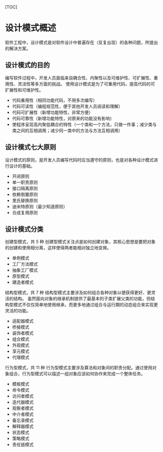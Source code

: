 [TOC]

# 设计模式概述

软件工程中，设计模式是对软件设计中普遍存在（反复出现）的各种问题，所提出的解决方案。

## 设计模式的目的

编写软件过程中，开发人员面临来自耦合性、内聚性以及可维护性、可扩展性、重用性、灵活性等多方面的挑战。
使用设计模式是为了可重用代码，提高代码的可扩展性和可维护性。

- 代码重用性（相同功能代码，不用多次编写）
- 代码可读性（编程规范性，便于其他开发人员阅读和理解）
- 代码可扩展性（新增功能特性，非常方便）
- 代码可靠性（新增功能特性，对原来的功能没有影响）
- 使程序呈现高内聚低耦合的特性（一个类和一个方法，只做一件事；减少类与类之间的互相调用；减少同一类中的方法与方法互相调用）

## 设计模式七大原则

设计模式的原则，是开发人员编写代码时应当遵守的原则，也是对各种设计模式进行设计的基础。

- 开闭原则
- 单一职责原则
- 接口隔离原则
- 依赖倒置原则
- 里氏替换原则
- 迪米特原则（最少知道原则）
- 合成复用原则

## 设计模式分类

创建型模式，共 5 种
创建型模式关注点是如何创建对象，其核心思想是要把对象的创建和使用相分离，这样使得两者能相对独立地变换。

- 单例模式
- 工厂方法模式
- 抽象工厂模式
- 原型模式
- 建造者模式

结构型模式，共 7 种
结构型模式主要涉及如何组合各种对象以便获得更好、更灵活的结构。
虽然面向对象的继承机制提供了最基本的子类扩展父类的功能，但结构型模式不仅仅简单地使用继承，而更多地通过组合与运行期的动态组合来实现更灵活的功能。

- 适配器模式
- 桥接模式
- 装饰者模式
- 组合模式
- 外观模式
- 享元模式
- 代理模式

行为型模式，共 11 种
行为型模式主要涉及算法和对象间的职责分配。通过使用对象组合，行为型模式可以描述一组对象应该如何协作来完成一个整体任务。

- 模板模式
- 命令模式
- 访问者模式
- 迭代器模式
- 观察者模式
- 中介者模式
- 备忘录模式
- 解释器模式
- 状态模式
- 策略模式
- 责任链模式
